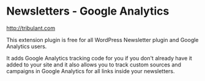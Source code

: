 Newsletters - Google Analytics
==============================

http://tribulant.com

This extension plugin is free for all WordPress Newsletter plugin and Google Analytics users.

It adds Google Analytics tracking code for you if you don't already have it added to your site and it also allows you to track custom sources and campaigns in Google Analytics for all links inside your newsletters.